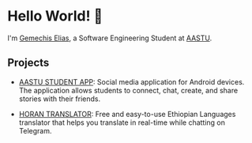 # Hello World! 👋

I'm [Gemechis Elias](https://gemechis-elias.web.app), a Software Engineering Student at [AASTU](http://www.aastu.edu.et/).

## Projects

- [AASTU STUDENT APP](https://play.google.com/store/apps/dev?id=9107956347554126513): Social media application for Android devices. The application allows students to connect, chat, create, and share stories with their friends.

- [HORAN TRANSLATOR](https://t.me/horantr_bot): Free and easy-to-use Ethiopian Languages translator that helps you translate in real-time while chatting on Telegram.

<br />
<br />
